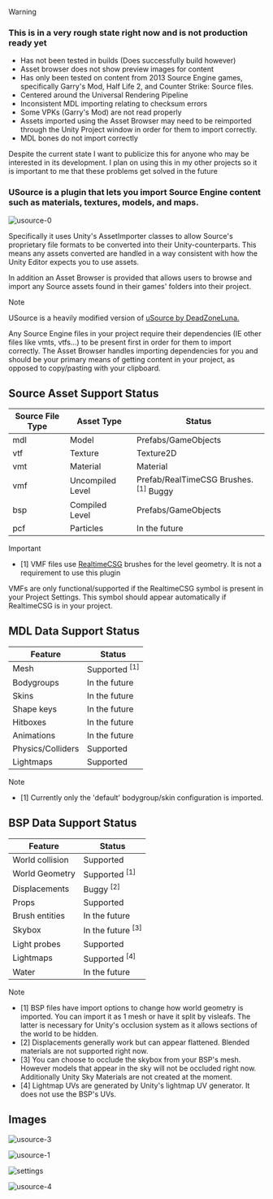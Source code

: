 >[!WARNING]
>### This is in a very rough state right now and is not production ready yet
>- Has not been tested in builds (Does successfully build however)
>- Asset browser does not show preview images for content
>- Has only been tested on content from 2013 Source Engine games, specifically Garry's Mod, Half Life 2, and Counter Strike: Source files.
>- Centered around the Universal Rendering Pipeline
>- Inconsistent MDL importing relating to checksum errors
>- Some VPKs (Garry's Mod) are not read properly
>- Assets imported using the Asset Browser may need to be reimported through the Unity Project window in order for them to import correctly.
>- MDL bones do not import correctly
>
>Despite the current state I want to publicize this for anyone who may be interested in its development. I plan on using this in my other projects so it is important to me that these problems get solved in the future

### USource is a plugin that lets you import Source Engine content such as materials, textures, models, and maps.
![usource-0](https://github.com/user-attachments/assets/cc022212-b615-4992-a03c-e6da600fa4de)

Specifically it uses Unity's AssetImporter classes to allow Source's proprietary file formats to be converted into their Unity-counterparts. This means any assets converted are handled in a way consistent with how the Unity Editor expects you to use assets. 

In addition an Asset Browser is provided that allows users to browse and import any Source assets found in their games' folders into their project.


>[!NOTE]
>USource is a heavily modified version of [uSource by DeadZoneLuna.](https://github.com/DeadZoneLuna/uSource)
>
>Any Source Engine files in your project require their dependencies (IE other files like vmts, vtfs...) to be present first in order for them to import correctly. The Asset Browser handles importing dependencies for you and should be your primary means of getting content in your project, as opposed to copy/pasting with your clipboard.

## Source Asset Support Status
|Source File Type|Asset Type|Status|
|-|-|-|
|mdl|Model|Prefabs/GameObjects|
|vtf|Texture|Texture2D|
|vmt|Material|Material|
|vmf|Uncompiled Level|Prefab/RealTimeCSG Brushes. <sup>[1]</sup> Buggy|
|bsp|Compiled Level|Prefabs/GameObjects|
|pcf|Particles|In the future|

>[!IMPORTANT]
>- [1] VMF files use [RealtimeCSG](https://realtimecsg.com/) brushes for the level geometry. It is not a requirement to use this plugin
>
>VMFs are only functional/supported if the RealtimeCSG symbol is present in your Project Settings. This symbol should appear automatically if RealtimeCSG is in your project.

## MDL Data Support Status
|Feature|Status|
|-|-|
|Mesh|Supported <sup>[1]</sup>|
|Bodygroups|In the future|
|Skins|In the future|
|Shape keys|In the future|
|Hitboxes|In the future|
|Animations|In the future|
|Physics/Colliders|Supported|
|Lightmaps|Supported|

>[!NOTE]
>- [1] Currently only the 'default' bodygroup/skin configuration is imported.

## BSP Data Support Status
|Feature|Status|
|-|-|
|World collision|Supported|
|World Geometry|Supported <sup>[1]</sup>|
|Displacements|Buggy <sup>[2]</sup>|
|Props|Supported|
|Brush entities|In the future|
|Skybox|In the future <sup>[3]</sup>|
|Light probes|Supported|
|Lightmaps|Supported <sup>[4]</sup>|
|Water|In the future|

>[!NOTE]
>- [1] BSP files have import options to change how world geometry is imported. You can import it as 1 mesh or have it split by visleafs. The latter is necessary for Unity's occlusion system as it allows sections of the world to be hidden.
>- [2] Displacements generally work but can appear flattened. Blended materials are not supported right now.
>- [3] You can choose to occlude the skybox from your BSP's mesh. However models that appear in the sky will not be occluded right now. Additionally Unity Sky Materials are not created at the moment.
>- [4] Lightmap UVs are generated by Unity's lightmap UV generator. It does not use the BSP's UVs.

## Images
![usource-3](https://github.com/user-attachments/assets/cb28e4f3-fc0a-4d65-a300-def4af2ae36a)

![usource-1](https://github.com/user-attachments/assets/2d0117d5-7019-4747-b6ed-2aed1f2a7844)

![settings](https://github.com/user-attachments/assets/176fc16e-2bbb-4ab7-ad97-5dfd5c576157)

![usource-4](https://github.com/user-attachments/assets/9d37d368-abac-4605-bb85-280d88dff75f)

